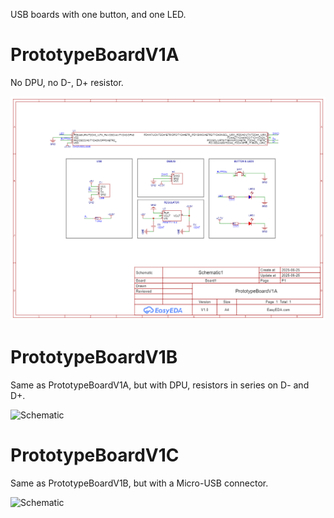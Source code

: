 USB boards with one button, and one LED.

# PrototypeBoardV1A
No DPU, no D-, D+ resistor.

![Schematic](PrototypeBoardV1A/PrototypeBoardV1A_Schematic.png)

# PrototypeBoardV1B
Same as PrototypeBoardV1A, but with DPU, resistors in series on D- and D+.

![Schematic](PrototypeBoardV1A/PrototypeBoardV1B_Schematic.png)

# PrototypeBoardV1C
Same as PrototypeBoardV1B, but with a Micro-USB connector.

![Schematic](PrototypeBoardV1A/PrototypeBoardV1C_Schematic.png)